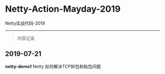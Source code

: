 # Netty-Action-Mayday-2019
Netty实战代码-2019

---

>内容记录

## 2019-07-21
 **netty-demo1** Netty 如何解决TCP拆包和粘包问题
